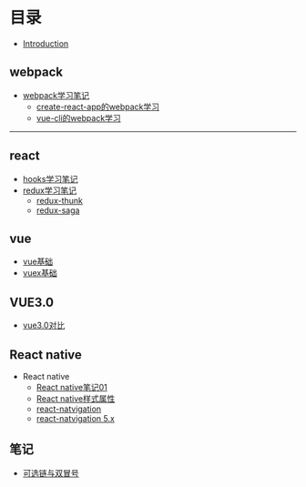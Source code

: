 # 目录

* [Introduction](README.md)

## webpack
* [webpack学习笔记](webpack/index.md)
  * [create-react-app的webpack学习](webpack/react-webpack.md)
  * [vue-cli的webpack学习](webpack/vue-cli.md)
---
## react
* [hooks学习笔记](react/hooks.md)
* [redux学习笔记](react/redux.md)
  * [redux-thunk](react/redux-thunk.md)
  * [redux-saga](react/redux-saga.md)

## vue
* [vue基础](vue/vue.md)
* [vuex基础](vue/vuex.md)

## VUE3.0
* [vue3.0对比](vue3.0/study01.md)

<!-- ## Java
* java基础学习
  * [java基础学习-day01](java/study01.md)
  * [java基础学习-day02](java/study02.md) -->
  
## React native
* React native
  * [React native笔记01](rn/study01.md)
  * [React native样式属性](rn/study02.md)
  * [react-natvigation](rn/study03.md)
  * [react-natvigation 5.x](rn/study04.md)

## 笔记
* [可选链与双冒号](ex/可选链.md)
